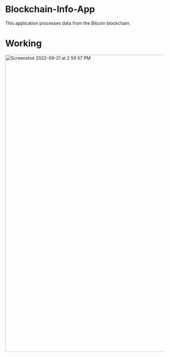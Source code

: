 # Blockchain-Info-App
This application processes data from the Bitcoin blockchain.

# Working
<img width="947" alt="Screenshot 2022-09-21 at 2 59 57 PM" src="https://user-images.githubusercontent.com/76693203/191469669-6931b29f-a161-4b74-9d3f-32834613ce84.png">

